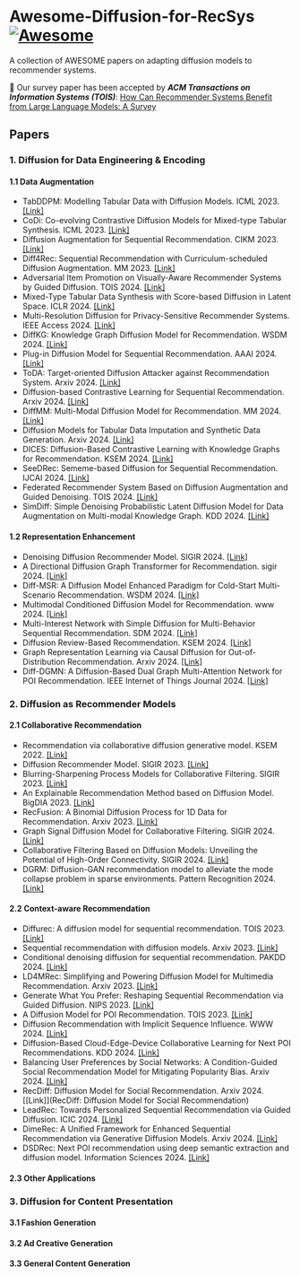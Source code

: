 # Awesome-Diffusion-for-RecSys [![Awesome](https://awesome.re/badge.svg)](https://awesome.re)

A collection of AWESOME papers on adapting diffusion models to recommender systems. 

:tada: Our survey paper has been accepted by **_ACM Transactions on Information Systems (TOIS)_**: [How Can Recommender Systems Benefit from Large Language Models: A Survey](https://dl.acm.org/doi/10.1145/3678004)

## Papers

### 1. Diffusion for Data Engineering & Encoding

#### 1.1 Data Augmentation

* TabDDPM: Modelling Tabular Data with Diffusion Models. ICML 2023. [[Link]](https://arxiv.org/abs/2209.15421)
* CoDi: Co-evolving Contrastive Diffusion Models for Mixed-type Tabular Synthesis. ICML 2023. [[Link]](https://arxiv.org/abs/2304.12654)
* Diffusion Augmentation for Sequential Recommendation. CIKM 2023.
[[Link]](https://arxiv.org/abs/2309.12858)
* Diff4Rec: Sequential Recommendation with Curriculum-scheduled Diffusion Augmentation. MM 2023. [[Link]](https://dl.acm.org/doi/10.1145/3581783.3612709)
* Adversarial Item Promotion on Visually-Aware Recommender Systems by Guided Diffusion. TOIS 2024. [[Link]](https://arxiv.org/abs/2312.15826)
* Mixed-Type Tabular Data Synthesis with Score-based Diffusion in Latent Space. ICLR 2024. [[Link]](https://arxiv.org/abs/2310.09656)
* Multi-Resolution Diffusion for Privacy-Sensitive Recommender Systems. IEEE Access 2024. [[Link]](https://arxiv.org/abs/2311.03488)
* DiffKG: Knowledge Graph Diffusion Model for Recommendation. WSDM 2024. [[Link]](https://arxiv.org/abs/2312.16890)
* Plug-in Diffusion Model for Sequential Recommendation. AAAI 2024. [[Link]](https://arxiv.org/abs/2401.02913)
* ToDA: Target-oriented Diffusion Attacker against Recommendation System. Arxiv 2024. [[Link]](https://arxiv.org/abs/2401.12578)
* Diffusion-based Contrastive Learning for Sequential Recommendation. Arxiv 2024. [[Link]](https://arxiv.org/abs/2405.09369)
* DiffMM: Multi-Modal Diffusion Model for Recommendation. MM 2024. [[Link]](https://arxiv.org/abs/2406.11781)
* Diffusion Models for Tabular Data Imputation and Synthetic Data Generation. Arxiv 2024. [[Link]](https://arxiv.org/abs/2407.02549)
* DICES: Diffusion-Based Contrastive Learning with Knowledge Graphs for Recommendation. KSEM 2024. [[Link]](https://arxiv.org/abs/2407.02549)
* SeeDRec: Sememe-based Diffusion for Sequential Recommendation. IJCAI 2024. [[Link]](https://www.ijcai.org/proceedings/2024/251)
* Federated Recommender System Based on Diffusion Augmentation and Guided Denoising. TOIS 2024. [[Link]](https://dl.acm.org/doi/10.1145/3688570)
* SimDiff: Simple Denoising Probabilistic Latent Diffusion Model for Data Augmentation on Multi-modal Knowledge Graph. KDD 2024. [[Link]](https://dl.acm.org/doi/10.1145/3637528.3671769)

#### 1.2 Representation Enhancement

* Denoising Diffusion Recommender Model. SIGIR 2024. [[Link]](https://arxiv.org/abs/2401.06982)
* A Directional Diffusion Graph Transformer for Recommendation. sigir 2024. [[Link]](https://arxiv.org/abs/2404.03326)
* Diff-MSR: A Diffusion Model Enhanced Paradigm for Cold-Start Multi-Scenario Recommendation. WSDM 2024. [[Link]](https://dl.acm.org/doi/10.1145/3616855.3635807)
* Multimodal Conditioned Diffusion Model for Recommendation. www 2024. [[Link]](https://dl.acm.org/doi/abs/10.1145/3589335.3651956)
* Multi-Interest Network with Simple Diffusion for Multi-Behavior Sequential Recommendation. SDM 2024. [[Link]](https://epubs.siam.org/doi/10.1137/1.9781611978032.84)
* Diffusion Review-Based Recommendation. KSEM 2024. [[Link]](https://link.springer.com/chapter/10.1007/978-981-97-5489-2_23)
* Graph Representation Learning via Causal Diffusion for Out-of-Distribution Recommendation. Arxiv 2024. [[Link]](https://arxiv.org/abs/2408.00490)
* Diff-DGMN: A Diffusion-Based Dual Graph Multi-Attention Network for POI Recommendation. IEEE Internet of Things Journal 2024. [[Link]](https://ieeexplore.ieee.org/abstract/document/10640103)

### 2. Diffusion as Recommender Models

#### 2.1 Collaborative Recommendation

* Recommendation via collaborative diffusion generative model. KSEM 2022. [[Link]](https://link.springer.com/chapter/10.1007/978-3-031-10989-8_47)
* Diffusion Recommender Model. SIGIR 2023. [[Link]](https://arxiv.org/abs/2304.04971)
* Blurring-Sharpening Process Models for Collaborative Filtering. SIGIR 2023. [[Link]](https://arxiv.org/abs/2211.09324)
* An Explainable Recommendation Method based on Diffusion Model. BigDIA 2023. [[Link]](https://ieeexplore.ieee.org/document/10429319)
* RecFusion: A Binomial Diffusion Process for 1D Data for Recommendation. Arxiv 2023. [[Link]](https://arxiv.org/abs/2306.08947)
* Graph Signal Diffusion Model for Collaborative Filtering. SIGIR 2024. [[Link]](https://arxiv.org/abs/2311.08744)
* Collaborative Filtering Based on Diffusion Models: Unveiling the Potential of High-Order Connectivity. SIGIR 2024. [[Link]](https://arxiv.org/abs/2404.14240)
* DGRM: Diffusion-GAN recommendation model to alleviate the mode collapse problem in sparse environments. Pattern Recognition 2024. [[Link]](https://www.sciencedirect.com/science/article/pii/S0031320324004436)

#### 2.2 Context-aware Recommendation

* Diffurec: A diffusion model for sequential recommendation. TOIS 2023. [[Link]](https://arxiv.org/abs/2304.00686)
* Sequential recommendation with diffusion models. Arxiv 2023. [[Link]](https://arxiv.org/abs/2304.04541)
* Conditional denoising diffusion for sequential recommendation. PAKDD 2024. [[Link]](https://arxiv.org/abs/2304.11433)
* LD4MRec: Simplifying and Powering Diffusion Model for Multimedia Recommendation. Arxiv 2023. [[Link]](https://arxiv.org/abs/2309.15363)
* Generate What You Prefer: Reshaping Sequential Recommendation via Guided Diffusion. NIPS 2023. [[Link]](https://arxiv.org/abs/2310.20453)
* A Diffusion Model for POI Recommendation. TOIS 2023. [[Link]](https://arxiv.org/abs/2304.07041)
* Diffusion Recommendation with Implicit Sequence Influence. WWW 2024. [[Link]](https://dl.acm.org/doi/10.1145/3589335.3651951)
* Diffusion-Based Cloud-Edge-Device Collaborative Learning for Next POI Recommendations. KDD 2024. [[Link]](https://arxiv.org/abs/2405.13811)
* Balancing User Preferences by Social Networks: A Condition-Guided Social Recommendation Model for Mitigating Popularity Bias. Arxiv 2024. [[Link]](https://arxiv.org/abs/2405.16772)
* RecDiff: Diffusion Model for Social Recommendation. Arxiv 2024. [[Link]](RecDiff: Diffusion Model for Social Recommendation)
* LeadRec: Towards Personalized Sequential Recommendation via Guided Diffusion. ICIC 2024. [[Link]](https://link.springer.com/chapter/10.1007/978-981-97-5618-6_1)
* DimeRec: A Unified Framework for Enhanced Sequential Recommendation via Generative Diffusion Models. Arxiv 2024. [[Link]](https://arxiv.org/abs/2408.12153)
* DSDRec: Next POI recommendation using deep semantic extraction and diffusion model. Information Sciences 2024. [[Link]](https://www.sciencedirect.com/science/article/pii/S0020025524009186)

#### 2.3 Other Applications

### 3. Diffusion for Content Presentation

#### 3.1 Fashion Generation


#### 3.2 Ad Creative Generation


#### 3.3 General Content Generation





